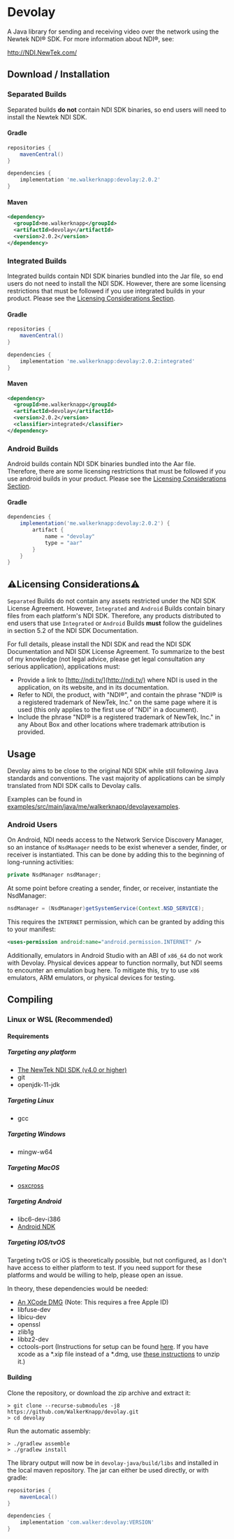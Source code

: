 # Devolay
A Java library for sending and receiving video over the network using the Newtek NDI® SDK. For more information about NDI®, see:

http://NDI.NewTek.com/

## Download / Installation

### Separated Builds
Separated builds **do not** contain NDI SDK binaries,
so end users will need to install the Newtek NDI SDK.

#### Gradle
```groovy
repositories {
    mavenCentral()
}

dependencies {
    implementation 'me.walkerknapp:devolay:2.0.2'
}
```

#### Maven
```xml
<dependency>
  <groupId>me.walkerknapp</groupId>
  <artifactId>devolay</artifactId>
  <version>2.0.2</version>
</dependency>
```

### Integrated Builds

Integrated builds contain NDI SDK binaries bundled into the Jar file,
so end users do not need to install the NDI SDK.
However, there are some licensing restrictions that must be followed
if you use integrated builds in your product. Please see the [Licensing Considerations Section](#%EF%B8%8Flicensing-considerations%EF%B8%8F).


#### Gradle
```groovy
repositories {
    mavenCentral()
}

dependencies {
    implementation 'me.walkerknapp:devolay:2.0.2:integrated'
}
```

#### Maven
```xml
<dependency>
  <groupId>me.walkerknapp</groupId>
  <artifactId>devolay</artifactId>
  <version>2.0.2</version>
  <classifier>integrated</classifier>  
</dependency>
```

### Android Builds

Android builds contain NDI SDK binaries bundled into the Aar file.
Therefore, there are some licensing restrictions that must be followed
if you use android builds in your product. Please see the [Licensing Considerations Section](#%EF%B8%8Flicensing-considerations%EF%B8%8F).

#### Gradle
```groovy
dependencies {
    implementation('me.walkerknapp:devolay:2.0.2') {
        artifact {
            name = "devolay"
            type = "aar"
        }
    }
}
```

## ⚠️Licensing Considerations⚠️

`Separated` Builds do not contain any assets restricted under the NDI SDK License Agreement.
However, `Integrated` and `Android` Builds contain binary files from each platform's NDI SDK.
Therefore, any products distributed to end users that use `Integrated` or `Android` Builds **must** follow the guidelines in section 5.2 of the NDI SDK Documentation.

For full details, please install the NDI SDK and read the NDI SDK Documentation and NDI SDK License Agreement.
To summarize to the best of my knowledge (not legal advice, please get legal consultation any serious application),
applications must:
- Provide a link to [http://ndi.tv/](http://ndi.tv/) where NDI is used in the application, on its website, and in its documentation.
- Refer to NDI, the product, with "NDI®", and contain the phrase "NDI® is a registered trademark of NewTek, Inc." on the same page where it is used (this only applies to the first use of "NDI" in a document).
- Include the phrase "NDI® is a registered trademark of NewTek, Inc." in any About Box and other locations where trademark attribution is provided.

## Usage
Devolay aims to be close to the original NDI SDK while still following Java standards and conventions. The vast majority of applications can be simply translated from NDI SDK calls to Devolay calls.

Examples can be found in [examples/src/main/java/me/walkerknapp/devolayexamples](https://github.com/WalkerKnapp/devolay/tree/master/examples/src/main/java/me/walkerknapp/devolayexamples).

### Android Users

On Android, NDI needs access to the Network Service Discovery Manager, so an instance of `NsdManager` needs to be
exist whenever a sender, finder, or receiver is instantiated. This can be done by adding this to the beginning of long-running activities:
```java
private NsdManager nsdManager;
```
At some point before creating a sender, finder, or receiver, instantiate the NsdManager:
```java
nsdManager = (NsdManager)getSystemService(Context.NSD_SERVICE);
```
This requires the `INTERNET` permission, which can be granted by adding this to your manifest:
```xml
<uses-permission android:name="android.permission.INTERNET" />
```

Additionally, emulators in Android Studio with an ABI of `x86_64` do not work with Devolay.
Physical devices appear to function normally, but NDI seems to encounter an emulation bug here.
To mitigate this, try to use `x86` emulators, ARM emulators, or physical devices for testing.

## Compiling

### Linux or WSL (Recommended)

#### Requirements

##### Targeting any platform
- [The NewTek NDI SDK (v4.0 or higher)](https://www.ndi.tv/sdk/)
- git
- openjdk-11-jdk

##### Targeting Linux
- gcc

##### Targeting Windows
- mingw-w64

##### Targeting MacOS
- [osxcross](https://github.com/tpoechtrager/osxcross)

##### Targeting Android
- libc6-dev-i386
- [Android NDK](https://developer.android.com/ndk/downloads)

##### Targeting IOS/tvOS
Targeting tvOS or iOS is theoretically possible, but not configured, as I don't have access to either platform to test. If you need support for these platforms and would be willing to help, please open an issue.

In theory, these dependencies would be needed:
- [An XCode DMG](https://developer.apple.com/xcode/download) (Note: This requires a free Apple ID)
- libfuse-dev
- libicu-dev
- openssl
- zlib1g
- libbz2-dev
- cctools-port (Instructions for setup can be found [here](https://web.archive.org/web/20200902224950/https://github.com/tpoechtrager/osxcross/issues/45#issuecomment-138351002). If you have xcode as a *.xip file instead of a *.dmg, use [these instructions](https://web.archive.org/web/20200902224812/https://github.com/bitcoin/bitcoin/issues/8748#issuecomment-247745279) to unzip it.)

#### Building

Clone the repository, or download the zip archive and extract it:
```
> git clone --recurse-submodules -j8 https://github.com/WalkerKnapp/devolay.git 
> cd devolay
```

Run the automatic assembly:
```
> ./gradlew assemble
> ./gradlew install
```

The library output will now be in `devolay-java/build/libs` and installed in the local maven repository.
The jar can either be used directly, or with gradle:
```groovy
repositories {
    mavenLocal()
}

dependencies {
    implementation 'com.walker:devolay:VERSION'
}
```
